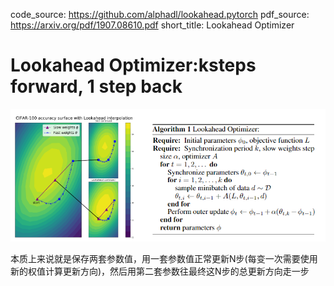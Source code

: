 code_source: https://github.com/alphadl/lookahead.pytorch
pdf_source: https://arxiv.org/pdf/1907.08610.pdf
short_title: Lookahead Optimizer
# Lookahead Optimizer:ksteps forward, 1 step back

![image](res/look_ahead_optimizer.png)

本质上来说就是保存两套参数值，用一套参数值正常更新N步(每变一次需要使用新的权值计算更新方向)，然后用第二套参数往最终这N步的总更新方向走一步